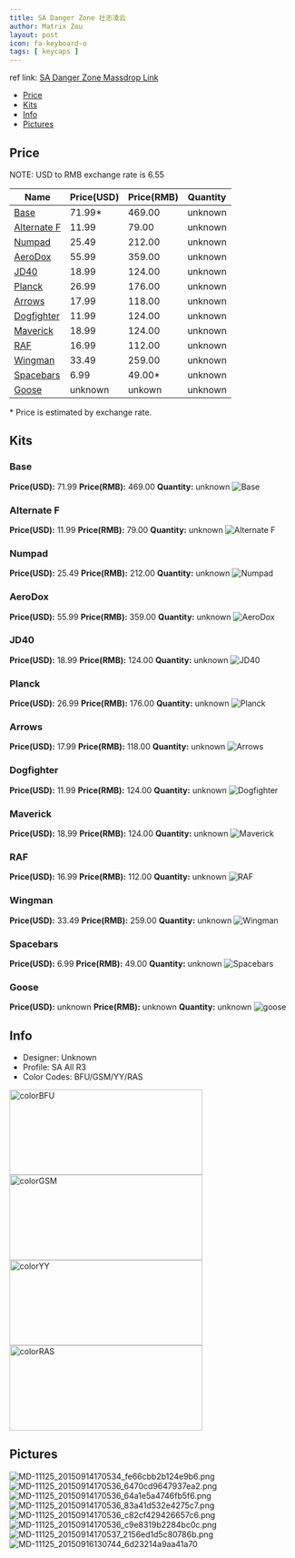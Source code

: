 ```yaml
---
title: SA Danger Zone 壮志凌云
author: Matrix Zou
layout: post
icon: fa-keyboard-o
tags: [ keycaps ]
---
```


ref link: [SA Danger Zone Massdrop Link](https://www.massdrop.com/buy/danger-zone-sa-keycap-set)

* [Price](#price)
* [Kits](#kits)
* [Info](#info)
* [Pictures](#pictures)

## Price

NOTE: USD to RMB exchange rate is 6.55

| Name          | Price(USD)    | Price(RMB)  | Quantity |
| ------------- | ------------- | ----------- | -------- |
|[Base](#base)|71.99*|469.00|unknown|
|[Alternate F](#alternate-f)|11.99|79.00|unknown|
|[Numpad](#numpad)|25.49|212.00|unknown|
|[AeroDox](#aerodox)|55.99|359.00|unknown|
|[JD40](#jd40)|18.99|124.00|unknown|
|[Planck](#planck)|26.99|176.00|unknown|
|[Arrows](#arrows)|17.99|118.00|unknown|
|[Dogfighter](#dogfighter)|11.99|124.00|unknown|
|[Maverick](#maverick)|18.99|124.00|unknown|
|[RAF](#raf)|16.99|112.00|unknown|
|[Wingman](#wingman)|33.49|259.00|unknown|
|[Spacebars](#spacebars)|6.99|49.00*|unknown|
|[Goose](#goose)|unknown|unkown|unknown|

\* Price is estimated by exchange rate. 

## Kits
### Base
**Price(USD):** 71.99	**Price(RMB):** 469.00	**Quantity:** unknown
<img src="{{ 'assets/images/dangerzone/kits_pics/base.png' | relative_url }}" alt="Base" class="image featured">

### Alternate F
**Price(USD):** 11.99	**Price(RMB):** 79.00	**Quantity:** unknown
<img src="{{ 'assets/images/dangerzone/kits_pics/alternatef.png' | relative_url }}" alt="Alternate F" class="image featured">

### Numpad
**Price(USD):** 25.49	**Price(RMB):** 212.00	**Quantity:** unknown
<img src="{{ 'assets/images/dangerzone/kits_pics/numpad.png' | relative_url }}" alt="Numpad" class="image featured">

### AeroDox
**Price(USD):** 55.99	**Price(RMB):** 359.00	**Quantity:** unknown
<img src="{{ 'assets/images/dangerzone/kits_pics/aerodox.png' | relative_url }}" alt="AeroDox" class="image featured">

### JD40
**Price(USD):** 18.99	**Price(RMB):** 124.00	**Quantity:** unknown
<img src="{{ 'assets/images/dangerzone/kits_pics/jd40.png' | relative_url }}" alt="JD40" class="image featured">

### Planck
**Price(USD):** 26.99	**Price(RMB):** 176.00	**Quantity:** unknown
<img src="{{ 'assets/images/dangerzone/kits_pics/planck.png' | relative_url }}" alt="Planck" class="image featured">

### Arrows
**Price(USD):** 17.99	**Price(RMB):** 118.00	**Quantity:** unknown
<img src="{{ 'assets/images/dangerzone/kits_pics/arrows.png' | relative_url }}" alt="Arrows" class="image featured">

### Dogfighter
**Price(USD):** 11.99	**Price(RMB):** 124.00	**Quantity:** unknown
<img src="{{ 'assets/images/dangerzone/kits_pics/dogfighter.png' | relative_url }}" alt="Dogfighter" class="image featured">

### Maverick
**Price(USD):** 18.99	**Price(RMB):** 124.00	**Quantity:** unknown
<img src="{{ 'assets/images/dangerzone/kits_pics/maverick.png' | relative_url }}" alt="Maverick" class="image featured">

### RAF
**Price(USD):** 16.99	**Price(RMB):** 112.00	**Quantity:** unknown
<img src="{{ 'assets/images/dangerzone/kits_pics/raf.png' | relative_url }}" alt="RAF" class="image featured">

### Wingman
**Price(USD):** 33.49	**Price(RMB):** 259.00	**Quantity:** unknown
<img src="{{ 'assets/images/dangerzone/kits_pics/wingman.png' | relative_url }}" alt="Wingman" class="image featured">

### Spacebars
**Price(USD):** 6.99	**Price(RMB):** 49.00	**Quantity:** unknown
<img src="{{ 'assets/images/dangerzone/kits_pics/spacebars.png' | relative_url }}" alt="Spacebars" class="image featured">

### Goose
**Price(USD):** unknown	**Price(RMB):** unknown	**Quantity:** unknown
<img src="{{ 'assets/images/dangerzone/kits_pics/goose.png' | relative_url }}" alt="goose" class="image featured">

## Info
* Designer: Unknown
* Profile: SA All R3
* Color Codes: BFU/GSM/YY/RAS  
<img src="{{ 'assets/images/SP_ColorCodes/abs/SP_Abs_ColorCodes_BFU.png' | relative_url }}" alt="colorBFU" height="150" width="340">
<img src="{{ 'assets/images/SP_ColorCodes/abs/SP_Abs_ColorCodes_GSM.png' | relative_url }}" alt="colorGSM" height="150" width="340">
<img src="{{ 'assets/images/SP_ColorCodes/abs/SP_Abs_ColorCodes_YY.png' | relative_url }}" alt="colorYY" height="150" width="340">
<img src="{{ 'assets/images/SP_ColorCodes/abs/SP_Abs_ColorCodes_RAS.png' | relative_url }}" alt="colorRAS" height="150" width="340">

## Pictures
<img src="{{ 'assets/images/dangerzone/rendering_pics/MD-11125_20150914170534_fe66cbb2b124e9b6.png' | relative_url }}" alt="MD-11125_20150914170534_fe66cbb2b124e9b6.png" class="image featured">
<img src="{{ 'assets/images/dangerzone/rendering_pics/MD-11125_20150914170536_6470cd9647937ea2.png' | relative_url }}" alt="MD-11125_20150914170536_6470cd9647937ea2.png" class="image featured">
<img src="{{ 'assets/images/dangerzone/rendering_pics/MD-11125_20150914170536_64a1e5a4746fb5f6.png' | relative_url }}" alt="MD-11125_20150914170536_64a1e5a4746fb5f6.png" class="image featured">
<img src="{{ 'assets/images/dangerzone/rendering_pics/MD-11125_20150914170536_83a41d532e4275c7.png' | relative_url }}" alt="MD-11125_20150914170536_83a41d532e4275c7.png" class="image featured">
<img src="{{ 'assets/images/dangerzone/rendering_pics/MD-11125_20150914170536_c82cf429426657c6.png' | relative_url }}" alt="MD-11125_20150914170536_c82cf429426657c6.png" class="image featured">
<img src="{{ 'assets/images/dangerzone/rendering_pics/MD-11125_20150914170536_c9e8319b2284bc0c.png' | relative_url }}" alt="MD-11125_20150914170536_c9e8319b2284bc0c.png" class="image featured">
<img src="{{ 'assets/images/dangerzone/rendering_pics/MD-11125_20150914170537_2156ed1d5c80786b.png' | relative_url }}" alt="MD-11125_20150914170537_2156ed1d5c80786b.png" class="image featured">
<img src="{{ 'assets/images/dangerzone/rendering_pics/MD-11125_20150916130744_6d23214a9aa41a70.jpg' | relative_url }}" alt="MD-11125_20150916130744_6d23214a9aa41a70" class="image featured">
